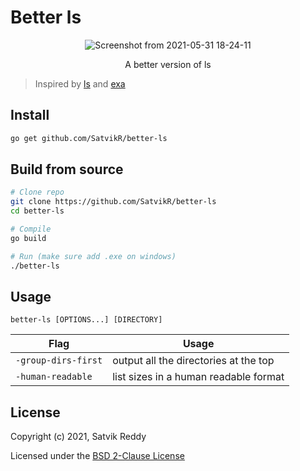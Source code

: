 # Better ls

<div align="center">
  
![Screenshot from 2021-05-31 18-24-11](https://user-images.githubusercontent.com/49799352/120253891-7106d980-c23d-11eb-905d-341ca19c5409.png)

A better version of ls

</div>

> Inspired by [ls](https://en.wikipedia.org/wiki/Ls) and [exa](https://github.com/ogham/exa)

## Install

```sh
go get github.com/SatvikR/better-ls
```

## Build from source

```sh
# Clone repo
git clone https://github.com/SatvikR/better-ls
cd better-ls

# Compile
go build

# Run (make sure add .exe on windows)
./better-ls
```

## Usage

`better-ls [OPTIONS...] [DIRECTORY]`

| Flag                | Usage                                 |
| ------------------- | ------------------------------------- |
| `-group-dirs-first` | output all the directories at the top |
| `-human-readable`   | list sizes in a human readable format |

## License

Copyright (c) 2021, Satvik Reddy

Licensed under the
[BSD 2-Clause License](https://github.com/SatvikR/better-ls/blob/main/LICENSE)
